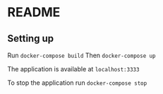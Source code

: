 # README

## Setting up

Run `docker-compose build`
Then `docker-compose up`

The application is available at `localhost:3333`

To stop the application run `docker-compose stop`

